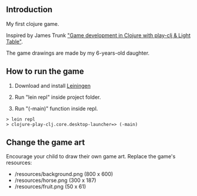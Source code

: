 ## Introduction
My first clojure game.

Inspired by James Trunk ["Game development in Clojure with play-clj & Light Table"](https://www.youtube.com/watch?v=9ilUe7Re-RA).

The game drawings are made by my 6-years-old daughter.

## How to run the game
1) Download and install [Leiningen](http://leiningen.org/)

2) Run "lein repl" inside project folder.

3) Run "(-main)" function inside repl.
```
> lein repl
> clojure-play-clj.core.desktop-launcher=> (-main)
```

## Change the game art
Encourage your child to draw their own game art. Replace the game's resources:
* /resources/background.png (800 x 600)
* /resources/horse.png (300 x 187)
* /resources/fruit.png (50 x 61)
